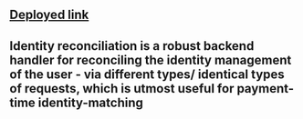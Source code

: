 ## [Deployed link](https://identity-reconciliation-9zs6.onrender.com)

## Identity reconciliation is a robust backend handler for reconciling the identity management of the user - via different types/ identical types of requests, which is utmost useful for payment-time identity-matching
